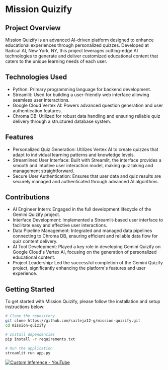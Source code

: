 # Mission Quizify
## Project Overview
Mission Quizify is an advanced AI-driven platform designed to enhance educational experiences through personalized quizzes. Developed at Radical AI, New York, NY, this project leverages cutting-edge AI technologies to generate and deliver customized educational content that caters to the unique learning needs of each user.

## Technologies Used
- Python: Primary programming language for backend development.
- Streamlit: Used for building a user-friendly web interface allowing seamless user  interactions.
- Google Cloud Vertex AI: Powers advanced question generation and user authentication features.
- Chroma DB: Utilized for robust data handling and ensuring reliable quiz delivery through a structured database system.

## Features
- Personalized Quiz Generation: Utilizes Vertex AI to create quizzes that adapt to individual learning patterns and knowledge levels.
- Streamlined User Interface: Built with Streamlit, the interface provides a smooth and intuitive user interaction model, making quiz taking and management straightforward.
- Secure User Authentication: Ensures that user data and quiz results are securely managed and authenticated through advanced AI algorithms.

## Contributions
- AI Engineer Intern: Engaged in the full development lifecycle of the Gemini Quizify project.
- Interface Development: Implemented a Streamlit-based user interface to facilitate easy and effective user interactions.
- Data Pipeline Management: Integrated and managed data pipelines connecting to Chroma DB, ensuring efficient and reliable data flow for quiz content delivery.
- AI Tool Development: Played a key role in developing Gemini Quizify on Google Cloud's Vertex AI, focusing on the generation of personalized educational content.
- Project Leadership: Led the successful completion of the Gemini Quizify project, significantly enhancing the platform's features and user experience.

## Getting Started
To get started with Mission Quizify, please follow the installation and setup instructions below:

```sh
# Clone the repository
git clone https://github.com/saiteja12-g/mission-quizify.git
cd mission-quizify

# Install dependencies
pip install -r requirements.txt

# Run the application
streamlit run app.py
```
[![Custom Inference - YouTube](https://i9.ytimg.com/vi_webp/rYIes6g6AWM/mq2.webp?sqp=CMja8rAG-oaymwEmCMACELQB8quKqQMa8AEB-AH-CYAC0AWKAgwIABABGCwgZShLMA8=&rs=AOn4CLBvSgnx2RnIODG1JtN6DbpCPFmmog)](https://www.youtube.com/watch?v=rYIes6g6AWM&ab_channel=SaiTejaGilukara)

